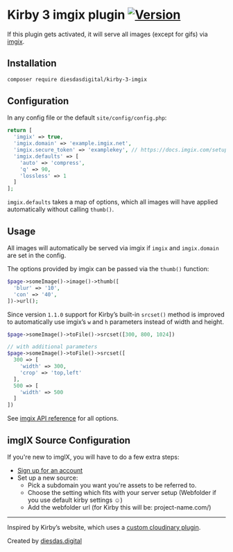 # Kirby 3 imgix plugin [![Version](https://img.shields.io/packagist/v/diesdasdigital/kirby-3-imgix.svg)](https://packagist.org/packages/diesdasdigital/kirby-3-imgix)

If this plugin gets activated, it will serve all images (except for gifs) via [imgix](https://imgix.com/).

## Installation

```bash
composer require diesdasdigital/kirby-3-imgix
```

## Configuration

In any config file or the default `site/config/config.php`:

```php
return [
  'imgix' => true,
  'imgix.domain' => 'example.imgix.net',
  'imgix.secure_token' => 'examplekey', // https://docs.imgix.com/setup/securing-images
  'imgix.defaults' => [
    'auto' => 'compress',
    'q' => 90,
    'lossless' => 1
  ]
];
```

`imgix.defaults` takes a map of options, which all images will have applied automatically without calling `thumb()`.

## Usage

All images will automatically be served via imgix if `imgix` and `imgix.domain` are set in the config.

The options provided by imgix can be passed via the `thumb()` function:

```php
$page->someImage()->image()->thumb([
  'blur' => '10',
  'con' => '40',
])->url();
```

Since version `1.1.0` support for Kirby’s built-in `srcset()` method is improved to automatically use imgix’s
`w` and `h` parameters instead of width and height.

```php
$page->someImage()->toFile()->srcset([300, 800, 1024])

// with additional parameters
$page->someImage()->toFile()->srcset([
  300 => [
    'width' => 300,
    'crop' => 'top,left'
  ],
  500 => [
    'width' => 500
  ]
])
```

See [imgix API reference](https://docs.imgix.com/apis/url) for all options.

## imgIX Source Configuration

If you're new to imgIX, you will have to do a few extra steps:
- [Sign up for an account](https://dashboard.imgix.com/sign-up)
- Set up a new source:
  - Pick a subdomain you want you're assets to be referred to.
  - Choose the setting which fits with your server setup (Webfolder if you use default kirby settings ☺️)
  - Add the webfolder url (for Kirby this will be: project-name.com/)

---

Inspired by Kirby’s website, which uses a [custom cloudinary plugin](https://github.com/getkirby/getkirby.com/blob/master/site/plugins/cloudinary/index.php).

Created by [diesdas.digital](https://diesdas.digital)
